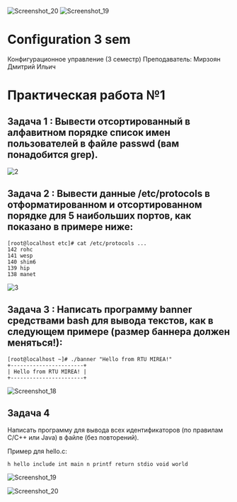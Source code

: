![Screenshot_20](https://github.com/user-attachments/assets/94754efb-aa76-43e0-bfb8-df6ee034fb47)
![Screenshot_19](https://github.com/user-attachments/assets/263ba09c-c1d8-4a38-8cbb-d7b8143d3afd)
# Configuration 3 sem
Конфигурационное управление (3 семестр)
Преподаватель: Мирзоян Дмитрий Ильич

# Практическая работа №1
## Задача 1 : Вывести отсортированный в алфавитном порядке список имен пользователей в файле passwd (вам понадобится grep).


![2](https://github.com/user-attachments/assets/364676df-8400-439c-8253-71723efa5ced)


## Задача 2 : Вывести данные /etc/protocols в отформатированном и отсортированном порядке для 5 наибольших портов, как показано в примере ниже:


```
[root@localhost etc]# cat /etc/protocols ...
142 rohc
141 wesp
140 shim6
139 hip
138 manet
```
![3](https://github.com/user-attachments/assets/13e6b338-b240-4d84-9a26-0aa3958d8f42)


## Задача 3 : Написать программу banner средствами bash для вывода текстов, как в следующем примере (размер баннера должен меняться!):



```
[root@localhost ~]# ./banner "Hello from RTU MIREA!"
+-----------------------+
| Hello from RTU MIREA! |
+-----------------------+
```

![Screenshot_18](https://github.com/user-attachments/assets/a4154bd6-2c88-4b96-aacf-eecb3e56e8a7)


## Задача 4

Написать программу для вывода всех идентификаторов (по правилам C/C++ или Java) в файле (без повторений).

Пример для hello.c:

```
h hello include int main n printf return stdio void world
```

![Screenshot_19](https://github.com/user-attachments/assets/4a7f3243-80f1-4110-9790-f70993369409)

![Screenshot_20](https://github.com/user-attachments/assets/a04f2dd3-ef4f-4382-9c6b-4b44fded886b)

